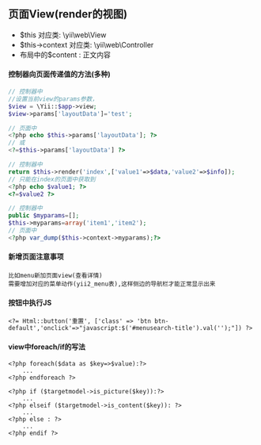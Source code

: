 ## 页面View(render的视图)

- $this 对应类: \yii\web\View
- $this->context 对应类: \yii\web\Controller
- 布局中的$content : 正文内容


#### 控制器向页面传递值的方法(多种)
~~~php
// 控制器中
//设置当前view的params参数，
$view = \Yii::$app->view;
$view->params['layoutData']='test';

// 页面中
<?php echo $this->params['layoutData']; ?>
// 或
<?=$this->params['layoutData'] ?>
~~~

~~~php
// 控制器中
return $this->render('index',['value1'=>$data,'value2'=>$info]);
// 只能在index的页面中获取到
<?php echo $value1; ?>
<?=$value2 ?>
~~~

~~~php
// 控制器中
public $myparams=[];
$this->myparams=array('item1','item2');
// 页面中
<?php var_dump($this->context->myparams);?>
~~~


#### 新增页面注意事项
	比如menu新加页面view(查看详情)
	需要增加对应的菜单动作(yii2_menu表),这样侧边的导航栏才能正常显示出来


#### 按钮中执行JS
	<?= Html::button('重置', ['class' => 'btn btn-default','onclick'=>"javascript:$('#menusearch-title').val('');"]) ?>


#### view中foreach/if的写法
~~~
<?php foreach($data as $key=>$value):?>
	...
<?php endforeach ?>

<?php if ($targetmodel->is_picture($key)):?>
	...
<?php elseif ($targetmodel->is_content($key)): ?>
	...
<?php else : ?>
	...
<?php endif ?>
~~~